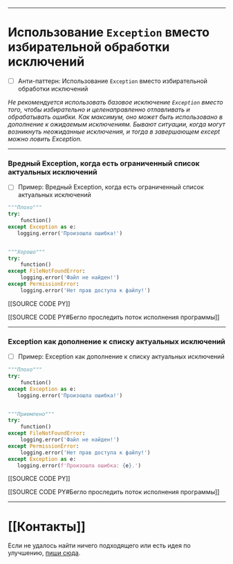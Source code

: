 ***
# Использование `Exception` вместо избирательной обработки исключений
- [ ] Анти-паттерн: Использование `Exception` вместо избирательной обработки исключений

_Не рекомендуется использовать базовое исключение `Exception` вместо того, чтобы избирательно и целенаправленно отлавливать и обрабатывать ошибки.
Как максимум, оно может быть использовано в дополнение к ожидаемым исключениям.
Бывают ситуации, когда могут возникнуть неожиданные исключения, и тогда в завершающем except можно ловить Exception._

***
### Вредный Exception, когда есть ограниченный список актуальных исключений
- [ ] Пример: Вредный Exception, когда есть ограниченный список актуальных исключений

```python
"""Плохо"""
try:
    function()
except Exception as e:
   logging.error('Произошла ошибка!')


"""Хорошо"""
try:
    function()
except FileNotFoundError:
    logging.error('Файл не найден!')
except PermissionError:
    logging.error('Нет прав доступа к файлу!')
```

[[SOURCE CODE PY]]

[[SOURCE CODE PY#Бегло проследить поток исполнения программы]]

***
### Exception как дополнение к списку актуальных исключений
- [ ] Пример: Exception как дополнение к списку актуальных исключений

```python
"""Плохо"""
try:
    function()
except Exception as e:
   logging.error('Произошла ошибка!')


"""Приемлено"""
try:
    function()
except FileNotFoundError:
    logging.error('Файл не найден!')
except PermissionError:
    logging.error('Нет прав доступа к файлу!')
except Exception as e:
   logging.error(f'Произошла ошибка: {e}.')
```

[[SOURCE CODE PY]]

[[SOURCE CODE PY#Бегло проследить поток исполнения программы]]

***
# [[Контакты]]
Если не удалось найти ничего подходящего или есть идея по улучшению, [пиши сюда](https://github.com/jmuriki/WorthGrid/wiki/Контакты).
